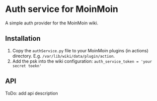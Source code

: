 # Auth service for MoinMoin

A simple auth provider for the MoinMoin wiki. 


## Installation 

1. Copy the ```authService.py``` file to your MoinMoin plugins (in actions) directory. E.g. ```/var/lib/wiki/data/plugin/action```.
1. Add the psk into the wiki configuration: ```auth_service_token = 'your secret toekn'```

## API

ToDo: add api description
